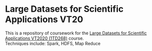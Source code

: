 # Large Datasets for Scientific Applications VT20
This is a repository of coursework for the [Large Datasets for Scientific Applications VT2020 (1TD268)](https://www.uu.se/en/admissions/master/selma/kursplan/?kpid=37809&type=1) course.  
Techniques include: Spark, HDFS, Map Reduce
